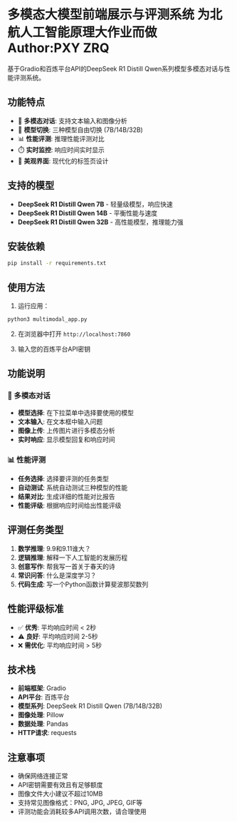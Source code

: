 # 多模态大模型前端展示与评测系统 为北航人工智能原理大作业而做 Author:PXY ZRQ

基于Gradio和百炼平台API的DeepSeek R1 Distill Qwen系列模型多模态对话与性能评测系统。

## 功能特点

- 📝 **多模态对话**: 支持文本输入和图像分析
- 🔄 **模型切换**: 三种模型自由切换 (7B/14B/32B)
- 📊 **性能评测**: 推理性能评测对比
- ⏱️ **实时监控**: 响应时间实时显示
- 🎨 **美观界面**: 现代化的标签页设计

## 支持的模型

- **DeepSeek R1 Distill Qwen 7B** - 轻量级模型，响应快速
- **DeepSeek R1 Distill Qwen 14B** - 平衡性能与速度
- **DeepSeek R1 Distill Qwen 32B** - 高性能模型，推理能力强

## 安装依赖

```bash
pip install -r requirements.txt
```

## 使用方法

1. 运行应用：
```bash
python3 multimodal_app.py
```

2. 在浏览器中打开 `http://localhost:7860`

3. 输入您的百炼平台API密钥

## 功能说明

### 💬 多模态对话
- **模型选择**: 在下拉菜单中选择要使用的模型
- **文本输入**: 在文本框中输入问题
- **图像上传**: 上传图片进行多模态分析
- **实时响应**: 显示模型回复和响应时间

### 📊 性能评测
- **任务选择**: 选择要评测的任务类型
- **自动测试**: 系统自动测试三种模型的性能
- **结果对比**: 生成详细的性能对比报告
- **性能评级**: 根据响应时间给出性能评级

## 评测任务类型

1. **数学推理**: 9.9和9.11谁大？
2. **逻辑推理**: 解释一下人工智能的发展历程
3. **创意写作**: 帮我写一首关于春天的诗
4. **常识问答**: 什么是深度学习？
5. **代码生成**: 写一个Python函数计算斐波那契数列

## 性能评级标准

- ✅ **优秀**: 平均响应时间 < 2秒
- ⚠️ **良好**: 平均响应时间 2-5秒
- ❌ **需优化**: 平均响应时间 > 5秒

## 技术栈

- **前端框架**: Gradio
- **API平台**: 百炼平台
- **模型系列**: DeepSeek R1 Distill Qwen (7B/14B/32B)
- **图像处理**: Pillow
- **数据处理**: Pandas
- **HTTP请求**: requests

## 注意事项

- 确保网络连接正常
- API密钥需要有效且有足够额度
- 图像文件大小建议不超过10MB
- 支持常见图像格式：PNG, JPG, JPEG, GIF等
- 评测功能会消耗较多API调用次数，请合理使用
